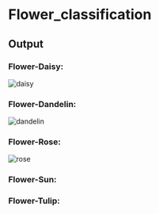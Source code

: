 # Flower_classification
## Output

### Flower-Daisy:

![daisy](https://user-images.githubusercontent.com/88083861/210565543-272cef78-175c-41ee-a782-21aa70059fa7.png)

### Flower-Dandelin:

![dandelin](https://user-images.githubusercontent.com/88083861/210566089-e13f1d9c-7ce2-4248-b52e-4fdb4e7260f8.png)

### Flower-Rose:

![rose](https://user-images.githubusercontent.com/88083861/210566205-43cf17e4-0f54-49f9-bf48-22ac65579898.png)

### Flower-Sun:



### Flower-Tulip:

